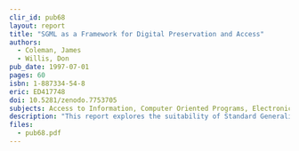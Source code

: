 ```yaml
---
clir_id: pub68
layout: report
title: "SGML as a Framework for Digital Preservation and Access"
authors: 
  - Coleman, James
  - Willis, Don
pub_date: 1997-07-01
pages: 60
isbn: 1-887334-54-8
eric: ED417748
doi: 10.5281/zenodo.7753705 
subjects: Access to Information, Computer Oriented Programs, Electronic Libraries, Information Retrieval, Library Automation, Metadata, Online Catalogs, Preservation, Standards
description: "This report explores the suitability of Standard Generalized Markup Language for developing and providing access to digital libraries, with special emphasis on preservation issues. In a staged tutorial, the authors explain how the use of descriptive markup tools such as SGML is crucial to the quality and long-term accessbility of digitized materials."
files:
  - pub68.pdf
---
```

